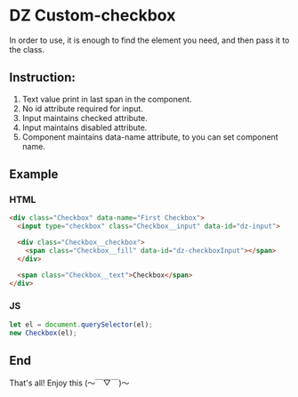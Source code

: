 # DZ Custom-checkbox

In order to use, it is enough to find the element you need, and then pass it to the class.

## Instruction:
1. Text value print in last span in the component.
2. No id attribute required for input.
3. Input maintains checked attribute.
4. Input maintains disabled attribute.
5. Component maintains data-name attribute, to you can set component name.

## Example
### HTML
```html
<div class="Checkbox" data-name="First Checkbox">
  <input type="checkbox" class="Checkbox__input" data-id="dz-input">

  <div class="Checkbox__checkbox">
    <span class="Checkbox__fill" data-id="dz-checkboxInput"></span>
  </div>

  <span class="Checkbox__text">Checkbox</span>
</div>
```
### JS
```js
let el = document.querySelector(el);
new Checkbox(el);
```

## End
That's all! Enjoy this (〜￣▽￣)〜
